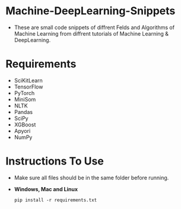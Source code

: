 # Machine-DeepLearning-Snippets

- These are small code snippets of diffrent Felds and Algorithms of Machine Learning from diffrent tutorials of Machine Learning & DeepLearning.

# Requirements

- SciKitLearn
- TensorFlow
- PyTorch
- MiniSom
- NLTK
- Pandas
- SciPy
- XGBoost
- Apyori
- NumPy

# Instructions To Use

- Make sure all files should be in the same folder before running.

- **Windows, Mac and Linux**
  ```
  pip install -r requirements.txt
  ```
